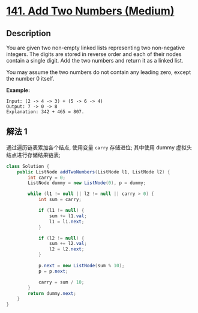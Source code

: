 # [141. Add Two Numbers (Medium)](https://leetcode.com/problems/add-two-numbers/)

## Description


You are given two non-empty linked lists representing two non-negative integers. The digits are stored in reverse order and each of their nodes contain a single digit. Add the two numbers and return it as a linked list.

You may assume the two numbers do not contain any leading zero, except the number 0 itself.

**Example:**

```
Input: (2 -> 4 -> 3) + (5 -> 6 -> 4)
Output: 7 -> 0 -> 8
Explanation: 342 + 465 = 807.
```


## 解法 1

通过遍历链表累加各个结点, 使用变量 `carry` 存储进位; 其中使用 dummy 虚拟头结点进行存储结果链表;
```java
class Solution {
    public ListNode addTwoNumbers(ListNode l1, ListNode l2) {
        int carry = 0;
        ListNode dummy = new ListNode(0), p = dummy;

        while (l1 != null || l2 != null || carry > 0) {
            int sum = carry;

            if (l1 != null) {
                sum += l1.val;
                l1 = l1.next;
            }

            if (l2 != null) {
                sum += l2.val;
                l2 = l2.next;
            }

            p.next = new ListNode(sum % 10);
            p = p.next;

            carry = sum / 10;
        }
        return dummy.next;
    }
}



```
